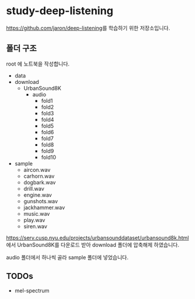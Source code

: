 # study-deep-listening

<https://github.com/jaron/deep-listening>를 학습하기 위한 저장소입니다.

## 폴더 구조

root 에 노트북을 작성합니다. 

- data
- download
  - UrbanSound8K
    - audio
      - fold1
      - fold2
      - fold3
      - fold4
      - fold5
      - fold6
      - fold7
      - fold8
      - fold9
      - fold10
- sample
  - aircon.wav
  - carhorn.wav
  - dogbark.wav
  - drill.wav
  - engine.wav
  - gunshots.wav
  - jackhammer.wav
  - music.wav
  - play.wav
  - siren.wav

<https://serv.cusp.nyu.edu/projects/urbansounddataset/urbansound8k.html> 에서 UrbanSound8K를 다운로드 받아 download 폴더에 압축해제 하였습니다.

audio 폴더에서 하나씩 골라 sample 폴더에 넣었습니다. 




## TODOs

- mel-spectrum
